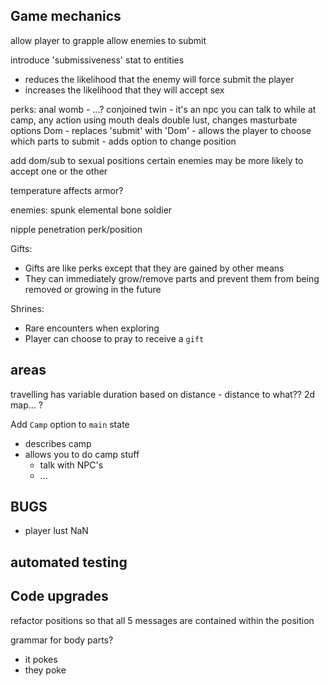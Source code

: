 ## Game mechanics

allow player to grapple
allow enemies to submit

introduce 'submissiveness' stat to entities
 - reduces the likelihood that the enemy will force submit the player
 - increases the likelihood that they will accept sex

perks:
anal womb - ...?
conjoined twin - it's an npc you can talk to while at camp, any action using mouth deals double lust, changes masturbate options
Dom - replaces 'submit' with 'Dom' - allows the player to choose which parts to submit
    - adds option to change position

add dom/sub to sexual positions
certain enemies may be more likely to accept one or the other

temperature affects armor?

enemies:
spunk elemental
bone soldier

nipple penetration perk/position

Gifts:
- Gifts are like perks except that they are gained by other means
- They can immediately grow/remove parts and prevent them from being removed or growing in the future

Shrines:
- Rare encounters when exploring
- Player can choose to pray to receive a `gift`


## areas

travelling has variable duration based on distance - distance to what?? 2d map... ?

Add `Camp` option to `main` state
- describes camp
- allows you to do camp stuff
  - talk with NPC's
  - ...


## BUGS
 - player lust NaN

## automated testing

## Code upgrades
refactor positions so that all 5 messages are contained within the position

grammar for body parts?
- it pokes
- they poke